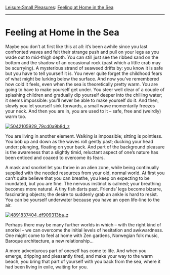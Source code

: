 [Leisure:](https://www.theschooloflife.com/thebookoflife/category/leisure/)[Small Pleasures](https://www.theschooloflife.com/thebookoflife/category/leisure/small-pleasures/): [Feeling at Home in the Sea](https://www.theschooloflife.com/thebookoflife/feeling-at-home-in-the-sea/)

* * *

# Feeling at Home in the Sea

Maybe you don’t at first like this at all: it’s been awhile since you last confronted waves and felt their strange push and pull on your legs as you wade out to mid-thigh depth. You can still just see the ribbed sand on the bottom and the shadow of an occasional rock (past which a little crab may be scurrying). A mysterious strand of seaweed drifts by: you know it is safe but you have to tell yourself it is. You never quite forget the childhood fears of what might be lurking below the surface. And now you’ve remembered how cold it feels, even when the sea is theoretically pretty warm. You are going to have to make yourself get under. You steer well clear of a couple of splashing children and gradually dip yourself deeper into the chilling water; it seems impossible: you’ll never be able to make yourself do it. And then, slowly you let yourself sink forwards, a small wave momentarily freezes your neck. And then you are in, you are used to it – safe, free and (weirdly) warm too.

[![5042105929_79cd0a9b8d_z](https://www.theschooloflife.com/thebookoflife/wp-content/uploads/2016/05/5042105929_79cd0a9b8d_z.jpg)](http://www.thebookoflife.org/wp-content/uploads/2016/05/5042105929_79cd0a9b8d_z.jpg)

You are living in another element. Walking is impossible; sitting is pointless. You bob up and down as the waves roll gently past; ducking your head under; plunging, floating on your back. And part of the background pleasure is the awareness that a slightly timid, reluctant aspect of one’s nature has been enticed and coaxed to overcome its fears.

A mask and snorkel let you thrive in an alien zone, while being continually supplied with the needed resources from your old, normal world. At first you can’t quite believe that you can breathe, you keep on expecting to be inundated, but you are fine. The nervous instinct is calmed; your breathing becomes more natural. A tiny fish darts past. Friends’ legs become bizarre, fascinating objects; the desire to suddenly grab an ankle is hard to resist. You can be yourself underwater because you have an open life-line to the air.

[![4891837404_df909313ba_z](https://www.theschooloflife.com/thebookoflife/wp-content/uploads/2016/05/4891837404_df909313ba_z.jpg)](http://www.thebookoflife.org/wp-content/uploads/2016/05/4891837404_df909313ba_z.jpg)

Perhaps there may be many further worlds in which – with the right kind of snorkel – we can overcome the initial levels of hesitation and awkwardness. One might come to feel at home with Zen gardens, Norwegian folk music, Baroque architecture, a new relationship…

A more adventurous part of oneself has come to life. And when you emerge, dripping and pleasantly tired, and make your way to the warm beach, you bring that part of yourself with you back from the sea, where it had been living in exile, waiting for you.
